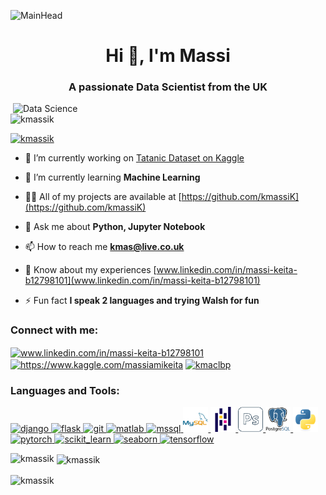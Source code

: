 ![MainHead](https://drive.google.com/uc?export=view&id=17qX2Pi2zrpPXkSOcj9ETPUU56bSsnUA9) 
<h1 align="center">Hi 👋, I'm Massi</h1>
<h3 align="center">A passionate Data Scientist from the UK</h3>
<img align="right" alt="Data Science" width="500" src='https://drive.google.com/uc?export=view&id=17pjS4aQPJnIKjmLD0uK8pY7v6OTQsth4'>

<p align="left"> <img src="https://komarev.com/ghpvc/?username=kmassik&label=Profile%20views&color=0e75b6&style=flat" alt="kmassik" /> </p>

<p align="left"> <a href="https://github.com/ryo-ma/github-profile-trophy"><img src="https://github-profile-trophy.vercel.app/?username=kmassik" alt="kmassik" /></a> </p>

- 🔭 I’m currently working on [Tatanic Dataset on Kaggle](https://www.kaggle.com/datasets/brendan45774/test-file)

- 🌱 I’m currently learning **Machine Learning**

- 👨‍💻 All of my projects are available at [https://github.com/kmassiK](https://github.com/kmassiK)

- 💬 Ask me about **Python, Jupyter Notebook**

- 📫 How to reach me **kmas@live.co.uk**

- 📄 Know about my experiences [www.linkedin.com/in/massi-keita-b12798101](www.linkedin.com/in/massi-keita-b12798101)

- ⚡ Fun fact **I speak 2 languages and trying Walsh for fun**


<h3 align="left">Connect with me:</h3>
<p align="left">
<a href="https://linkedin.com/in/www.linkedin.com/in/massi-keita-b12798101" target="blank"><img align="center" src="https://raw.githubusercontent.com/rahuldkjain/github-profile-readme-generator/master/src/images/icons/Social/linked-in-alt.svg" alt="www.linkedin.com/in/massi-keita-b12798101" height="30" width="40" /></a>
<a href="https://kaggle.com/https://www.kaggle.com/massiamikeita" target="blank"><img align="center" src="https://raw.githubusercontent.com/rahuldkjain/github-profile-readme-generator/master/src/images/icons/Social/kaggle.svg" alt="https://www.kaggle.com/massiamikeita" height="30" width="40" /></a>
<a href="https://auth.geeksforgeeks.org/user/kmaclbp" target="blank"><img align="center" src="https://raw.githubusercontent.com/rahuldkjain/github-profile-readme-generator/master/src/images/icons/Social/geeks-for-geeks.svg" alt="kmaclbp" height="30" width="40" /></a>
</p>

<h3 align="left">Languages and Tools:</h3>
<p align="left"> <a href="https://www.djangoproject.com/" target="_blank" rel="noreferrer"> <img src="https://cdn.worldvectorlogo.com/logos/django.svg" alt="django" width="40" height="40"/> </a> <a href="https://flask.palletsprojects.com/" target="_blank" rel="noreferrer"> <img src="https://www.vectorlogo.zone/logos/pocoo_flask/pocoo_flask-icon.svg" alt="flask" width="40" height="40"/> </a> <a href="https://git-scm.com/" target="_blank" rel="noreferrer"> <img src="https://www.vectorlogo.zone/logos/git-scm/git-scm-icon.svg" alt="git" width="40" height="40"/> </a> <a href="https://www.mathworks.com/" target="_blank" rel="noreferrer"> <img src="https://upload.wikimedia.org/wikipedia/commons/2/21/Matlab_Logo.png" alt="matlab" width="40" height="40"/> </a> <a href="https://www.microsoft.com/en-us/sql-server" target="_blank" rel="noreferrer"> <img src="https://www.svgrepo.com/show/303229/microsoft-sql-server-logo.svg" alt="mssql" width="40" height="40"/> </a> <a href="https://www.mysql.com/" target="_blank" rel="noreferrer"> <img src="https://raw.githubusercontent.com/devicons/devicon/master/icons/mysql/mysql-original-wordmark.svg" alt="mysql" width="40" height="40"/> </a> <a href="https://pandas.pydata.org/" target="_blank" rel="noreferrer"> <img src="https://raw.githubusercontent.com/devicons/devicon/2ae2a900d2f041da66e950e4d48052658d850630/icons/pandas/pandas-original.svg" alt="pandas" width="40" height="40"/> </a> <a href="https://www.photoshop.com/en" target="_blank" rel="noreferrer"> <img src="https://raw.githubusercontent.com/devicons/devicon/master/icons/photoshop/photoshop-line.svg" alt="photoshop" width="40" height="40"/> </a> <a href="https://www.postgresql.org" target="_blank" rel="noreferrer"> <img src="https://raw.githubusercontent.com/devicons/devicon/master/icons/postgresql/postgresql-original-wordmark.svg" alt="postgresql" width="40" height="40"/> </a> <a href="https://www.python.org" target="_blank" rel="noreferrer"> <img src="https://raw.githubusercontent.com/devicons/devicon/master/icons/python/python-original.svg" alt="python" width="40" height="40"/> </a> <a href="https://pytorch.org/" target="_blank" rel="noreferrer"> <img src="https://www.vectorlogo.zone/logos/pytorch/pytorch-icon.svg" alt="pytorch" width="40" height="40"/> </a> <a href="https://scikit-learn.org/" target="_blank" rel="noreferrer"> <img src="https://upload.wikimedia.org/wikipedia/commons/0/05/Scikit_learn_logo_small.svg" alt="scikit_learn" width="40" height="40"/> </a> <a href="https://seaborn.pydata.org/" target="_blank" rel="noreferrer"> <img src="https://seaborn.pydata.org/_images/logo-mark-lightbg.svg" alt="seaborn" width="40" height="40"/> </a> <a href="https://www.tensorflow.org" target="_blank" rel="noreferrer"> <img src="https://www.vectorlogo.zone/logos/tensorflow/tensorflow-icon.svg" alt="tensorflow" width="40" height="40"/> </a> </p>

<p><img align="left" src="https://github-readme-stats.vercel.app/api/top-langs?username=kmassik&show_icons=true&locale=en&layout=compact" alt="kmassik" /></p>

<p>&nbsp;<img align="center" src="https://github-readme-stats.vercel.app/api?username=kmassik&show_icons=true&locale=en" alt="kmassik" /></p>

<p><img align="center" src="https://github-readme-streak-stats.herokuapp.com/?user=kmassik&" alt="kmassik" /></p>
